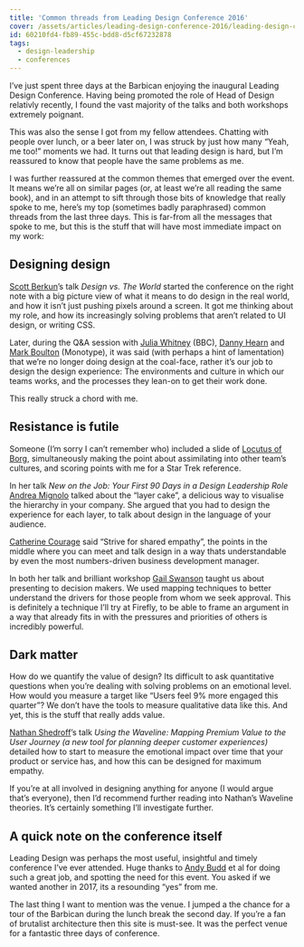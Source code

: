 ```yaml
---
title: 'Common threads from Leading Design Conference 2016'
cover: /assets/articles/leading-design-conference-2016/leading-design-cover.jpeg
id: 60210fd4-fb89-455c-bdd8-d5cf67232878
tags:
  - design-leadership
  - conferences
---
```

I’ve just spent three days at the Barbican enjoying the inaugural Leading Design Conference. Having being promoted the role of Head of Design relativly recently, I found the vast majority of the talks and both workshops extremely poignant.

This was also the sense I got from my fellow attendees. Chatting with people over lunch, or a beer later on, I was struck by just how many “Yeah, me too!” moments we had. It turns out that leading design is hard, but I’m reassured to know that people have the same problems as me.

I was further reassured at the common themes that emerged over the event. It means we’re all on similar pages (or, at least we’re all reading the same book), and in an attempt to sift through those bits of knowledge that really spoke to me, here’s my top (sometimes badly paraphrased) common threads from the last three days. This is far-from all the messages that spoke to me, but this is the stuff that will have most immediate impact on my work:

## Designing design

[Scott Berkun](http://scottberkun.com/)’s talk _Design vs. The World_ started the conference on the right note with a big picture view of what it means to do design in the real world, and how it isn’t just pushing pixels around a screen. It got me thinking about my role, and how its increasingly solving problems that aren’t related to UI design, or writing CSS.

Later, during the Q&A session with [Julia Whitney](http://www.bbc.co.uk/aboutthebbc/insidethebbc/managementstructure/biographies/whitney_julia/) (BBC), [Danny Hearn](http://www.dannyhearn.me/) and [Mark Boulton](https://www.markboulton.co.uk/) (Monotype), it was said (with perhaps a hint of lamentation) that we’re no longer doing design at the coal-face, rather it’s our job to design the design experience: The environments and culture in which our teams works, and the processes they lean-on to get their work done.

This really struck a chord with me.

## Resistance is futile

Someone (I’m sorry I can’t remember who) included a slide of [Locutus of Borg](https://en.wikipedia.org/wiki/Borg_(Star_Trek)), simultaneously making the point about assimilating into other team’s cultures, and scoring points with me for a Star Trek reference.

In her talk _New on the Job: Your First 90 Days in a Design Leadership Role_ [Andrea Mignolo](http://pnts.us/) talked about the “layer cake”, a delicious way to visualise the hierarchy in your company. She argued that you had to design the experience for each layer, to talk about design in the language of your audience.

[Catherine Courage](https://twitter.com/@ccourage) said “Strive for shared empathy”, the points in the middle where you can meet and talk design in a way thats understandable by even the most numbers-driven business development manager.

In both her talk and brilliant workshop [Gail Swanson](http://www.practicallyux.com/) taught us about presenting to decision makers. We used mapping techniques to better understand the drivers for those people from whom we seek approval. This is definitely a technique I’ll try at Firefly, to be able to frame an argument in a way that already fits in with the pressures and  priorities of others is incredibly powerful.

## Dark matter

How do we quantify the value of design? Its difficult to ask quantitative questions when you’re dealing with solving problems on an emotional level. How would you measure a target like “Users feel 9% more engaged this quarter”? We don’t have the tools to measure qualitative data like this. And yet, this is the stuff that really adds value.

[Nathan Shedroff](http://nathan.com/)’s talk _Using the Waveline: Mapping Premium Value to the User Journey (a new tool for planning deeper customer experiences)_ detailed how to start to measure the emotional impact over time that your product or service has, and how this can be designed for maximum empathy.

If you’re at all involved in designing anything for anyone (I would argue that’s everyone), then I’d recommend further reading into Nathan’s Waveline theories. It’s certainly something I’ll investigate further.

## A quick note on the conference itself

Leading Design was perhaps the most useful, insightful and timely conference I’ve ever attended. Huge thanks to [Andy Budd](http://clearleft.com/is/andy-budd) et al for doing such a great job, and spotting the need for this event. You asked if we wanted another in 2017, its a resounding “yes” from me.

The last thing I want to mention was the venue. I jumped a the chance for a tour of the Barbican during the lunch break the second day. If you’re a fan of brutalist architecture then this site is must-see. It was the perfect venue for a fantastic three days of conference.
